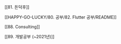   

[[81. 돈덕후]]

[[HAPPY-GO-LUCKY/80. 공부/82. Flutter 공부/README]]

[[88. Consulting]]

[[89. 개발공부 (~2021년)]]